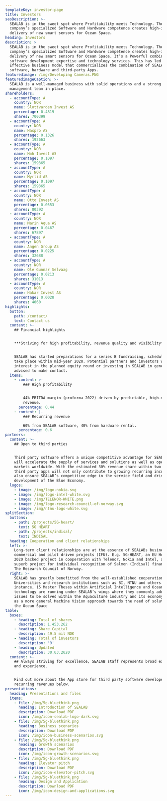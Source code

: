 ```yaml
---
templateKey: investor-page
title: Investors
seoDescription: >-
  SEALAB is in the sweet spot where Profitability meets Technology. The
  company’s specialized Software and Hardware competence creates high-impact
  delivery of new smart sensors for Ocean Space.
heading: Investors
description: >
  SEALAB is in the sweet spot where Profitability meets Technology. The
  company’s specialized Software and Hardware competence creates high-impact
  delivery of new smart sensors for Ocean Space. It’s a Powerful combination of
  software development expertise and technology services. This has led to an
  Effective business model that commercializes the combination of SEALAB
  software, hardware and third-party Apps.
featuredimage: /img/Developing Cameras.PNG
featuredimageCaption: >-
  SEALAB is a well-managed business with solid operations and a strong
  management team in place.
shareholders:
  - accountType: A
    country: NOR
    name: Slottvarden Invest AS
    percentage: 0.4819
    shares: 700399
  - accountType: A
    country: NOR
    name: Haspro AS
    percentage: 0.1326
    shares: 192663
  - accountType: A
    country: NOR
    name: Hmh Invest AS
    percentage: 0.1097
    shares: 159365
  - accountType: A
    country: NOR
    name: Myrlid AS
    percentage: 0.1097
    shares: 159365
  - accountType: A
    country: NOR
    name: Otto Invest AS
    percentage: 0.0553
    shares: 80392
  - accountType: A
    country: NOR
    name: Marin Aqua AS
    percentage: 0.0467
    shares: 67897
  - accountType: A
    country: NOR
    name: Angen Group AS
    percentage: 0.0225
    shares: 32688
  - accountType: A
    country: NOR
    name: Ole Gunnar Selvaag
    percentage: 0.0213
    shares: 31013
  - accountType: A
    country: NOR
    name: Hakar Invest AS
    percentage: 0.0028
    shares: 4060
highlights:
  button:
    path: /contact/
    text: Contact us
  content: >-
    ## Financial highlights 


    ***Striving for high profitability, revenue quality and visibility*** 


    SEALAB has started preparations for a series B fundraising, scheduled to
    take place within mid-year 2020. Potential partners and investors with
    interest in the planned equity round or investing in SEALAB in general are
    advised to make contact.
  items:
    - content: >-
        ### High profitability 


        44% EBITDA margin (proforma 2022) driven by predictable, high-margin
        revenue.
      percentage: 0.44
    - content: |-
        ### Recurring revenue 

        60% from SEALAB software, 40% from hardware rental.
      percentage: 0.6
partners:
  content: >-
    ## Open to third parties 


    Third party software offers a unique competitive advantage for SEALAB and
    will accelerate the supply of services and solutions as well as open new
    markets worldwide. With the estimated 30% revenue share within two years,
    third party apps will not only contribute to growing recurring income but
    also ensure SEALAB’s competitive edge in the service field and drive the
    development of the Blue Economy.
  logos:
    - image: /img/logo-nokia.svg
    - image: /img/logo-intel-white.svg
    - image: /img/TELENOR-WHITE.png
    - image: /img/logo-research-council-of-norway.svg
    - image: /img/ntnu-logo-white.svg
splitSection:
  buttons:
    - path: /projects/5G-heart/
      text: 5G HEART
    - path: /projects/indisal/
      text: INDISAL
  heading: Cooperation and client relationships
  left: >-
    Long-term client relationships are at the essence of SEALABs business; both
    commercial and pilot driven projects (IFU). E.g. 5G-HEART, an EU Horizon
    2020 backed project in cooperation with Telenor, Nokia and Intel, and the
    superb project for individual recognition of Salmon (Indisal) financed by
    The Research Council of Norway.
  right: >-
    SEALAB has greatly benefitted from the well-established cooperation with
    Universities and research institutions such as BI, NTNU and others. For
    instance, 15 Master Theses within Artificial Intelligence and Ocean Space
    technology are running under SEALAB’s wings where they commonly address
    issues to be solved within the Aquaculture industry and its economy as well
    as a more general Machine Vision approach towards the need of solutions in
    the Ocean Space
table:
  boxes:
    - heading: Total of shares
      description: 1.453.262
    - heading: Share Capital
      description: 49.5 mil NOK
    - heading: Total of investors
      description: '9'
    - heading: Updated
      description: 30.03.2020
  content: >-
    ## Always striving for excellence, SEALAB staff represents broad expertise
    and experience. 


    Find out more about the App store for third party software developers and
    recurring revenues below.
presentations:
  heading: Presentations and files
  items:
    - file: /img/5g-bluethink.png
      heading: Introduction of SEALAB
      description: Download PDF
      icon: /img/icon-sealab-logo-dark.svg
    - file: /img/5g-bluethink.png
      heading: Business scenarios
      description: Download PDF
      icon: /img/icon-business-scenarios.svg
    - file: /img/5g-bluethink.png
      heading: Growth scenarios
      description: Download PDF
      icon: /img/icon-growth-scenarios.svg
    - file: /img/5g-bluethink.png
      heading: Elevator pitch
      description: Download PDF
      icon: /img/icon-elevator-pitch.svg
    - file: /img/5g-bluethink.png
      heading: Design and Application
      description: Download PDF
      icon: /img/icon-design-and-applications.svg
---
```


